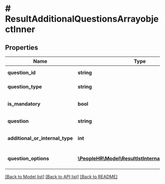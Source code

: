 # # ResultAdditionalQuestionsArrayobjectInner

## Properties

Name | Type | Description | Notes
------------ | ------------- | ------------- | -------------
**question_id** | **string** | Question id value | [optional]
**question_type** | **string** | Question type value | [optional]
**is_mandatory** | **bool** | Is mandatory type value | [optional]
**question** | **string** | Question type value | [optional]
**additional_or_internal_type** | **int** | Additional Or internal type value | [optional]
**question_options** | [**\PeopleHR\Model\ResultlstInternalQuestionsInner[]**](ResultlstInternalQuestionsInner.md) | Question Options list value | [optional]

[[Back to Model list]](../../README.md#models) [[Back to API list]](../../README.md#endpoints) [[Back to README]](../../README.md)
